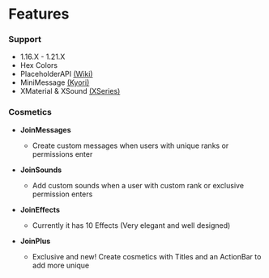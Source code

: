 # Features

### Support
- 1.16.X - 1.21.X
- Hex Colors
- PlaceholderAPI [(Wiki)](https://docs.bilzox.es/bilzjoinplus-placeholders.html)
- MiniMessage [(Kyori)](https://docs.advntr.dev/minimessage/format)
- XMaterial & XSound [(XSeries)](https://github.com/CryptoMorin/XSeries)

### Cosmetics
- **JoinMessages**
  - Create custom messages when users with unique ranks or permissions enter

- **JoinSounds**
  - Add custom sounds when a user with custom rank or exclusive permission enters

- **JoinEffects**
  - Currently it has 10 Effects (Very elegant and well designed)

- **JoinPlus**
  - Exclusive and new! Create cosmetics with Titles and an ActionBar to add more unique